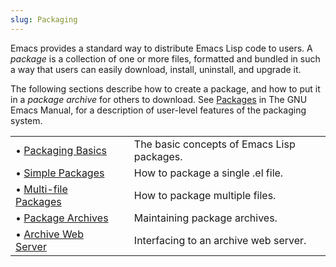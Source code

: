 ```yaml
---
slug: Packaging
---
```


Emacs provides a standard way to distribute Emacs Lisp code to users. A *package* is a collection of one or more files, formatted and bundled in such a way that users can easily download, install, uninstall, and upgrade it.

The following sections describe how to create a package, and how to put it in a *package archive* for others to download. See [Packages](https://www.gnu.org/software/emacs/manual/html_mono/emacs.html#Packages) in The GNU Emacs Manual, for a description of user-level features of the packaging system.

|                                                              |    |                                            |
| :----------------------------------------------------------- | -- | :----------------------------------------- |
| • [Packaging Basics](/docs/elisp/Packaging-Basics)           |    | The basic concepts of Emacs Lisp packages. |
| • [Simple Packages](/docs/elisp/Simple-Packages)             |    | How to package a single .el file.          |
| • [Multi-file Packages](/docs/elisp/Multi_002dfile-Packages) |    | How to package multiple files.             |
| • [Package Archives](/docs/elisp/Package-Archives)           |    | Maintaining package archives.              |
| • [Archive Web Server](/docs/elisp/Archive-Web-Server)       |    | Interfacing to an archive web server.      |

